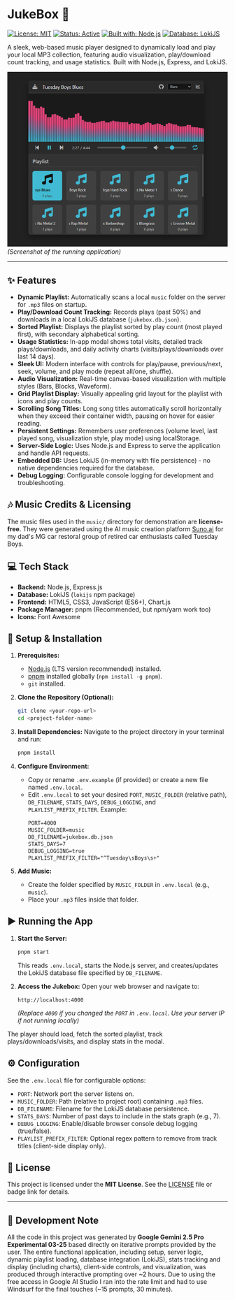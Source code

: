 # JukeBox 🎵

[![License: MIT](https://img.shields.io/badge/License-MIT-yellow.svg)](https://opensource.org/licenses/MIT)
[![Status: Active](https://img.shields.io/badge/status-active-success.svg)]()
[![Built with: Node.js](https://img.shields.io/badge/Built%20with-Node.js-339933?logo=nodedotjs)](https://nodejs.org/)
[![Database: LokiJS](https://img.shields.io/badge/Database-LokiJS-lightgrey)](https://lokijs.org/)

A sleek, web-based music player designed to dynamically load and play your local MP3 collection, featuring audio visualization, play/download count tracking, and usage statistics. Built with Node.js, Express, and LokiJS.

![Jukebox Screenshot](jukebox_screenshot.png)
*(Screenshot of the running application)*

---

## ✨ Features

*   **Dynamic Playlist:** Automatically scans a local `music` folder on the server for `.mp3` files on startup.
*   **Play/Download Count Tracking:** Records plays (past 50%) and downloads in a local LokiJS database (`jukebox.db.json`).
*   **Sorted Playlist:** Displays the playlist sorted by play count (most played first), with secondary alphabetical sorting.
*   **Usage Statistics:** In-app modal shows total visits, detailed track plays/downloads, and daily activity charts (visits/plays/downloads over last 14 days).
*   **Sleek UI:** Modern interface with controls for play/pause, previous/next, seek, volume, and play mode (repeat all/one, shuffle).
*   **Audio Visualization:** Real-time canvas-based visualization with multiple styles (Bars, Blocks, Waveform).
*   **Grid Playlist Display:** Visually appealing grid layout for the playlist with icons and play counts.
*   **Scrolling Song Titles:** Long song titles automatically scroll horizontally when they exceed their container width, pausing on hover for easier reading.
*   **Persistent Settings:** Remembers user preferences (volume level, last played song, visualization style, play mode) using localStorage.
*   **Server-Side Logic:** Uses Node.js and Express to serve the application and handle API requests.
*   **Embedded DB:** Uses LokiJS (in-memory with file persistence) - no native dependencies required for the database.
*   **Debug Logging:** Configurable console logging for development and troubleshooting.

## 🎶 Music Credits & Licensing

The music files used in the `music/` directory for demonstration are **license-free**. They were generated using the AI music creation platform [Suno.ai](https://suno.com/@mikl0s) for my dad's MG car restoral group of retired car enthusiasts called Tuesday Boys.

## 💻 Tech Stack

*   **Backend:** Node.js, Express.js
*   **Database:** LokiJS (`lokijs` npm package)
*   **Frontend:** HTML5, CSS3, JavaScript (ES6+), Chart.js
*   **Package Manager:** pnpm (Recommended, but npm/yarn work too)
*   **Icons:** Font Awesome

## 🚀 Setup & Installation

1.  **Prerequisites:**
    *   [Node.js](https://nodejs.org/) (LTS version recommended) installed.
    *   [pnpm](https://pnpm.io/installation) installed globally (`npm install -g pnpm`).
    *   `git` installed.

2.  **Clone the Repository (Optional):**
    ```bash
    git clone <your-repo-url>
    cd <project-folder-name>
    ```

3.  **Install Dependencies:** Navigate to the project directory in your terminal and run:
    ```bash
    pnpm install
    ```

4.  **Configure Environment:**
    *   Copy or rename `.env.example` (if provided) or create a new file named `.env.local`.
    *   Edit `.env.local` to set your desired `PORT`, `MUSIC_FOLDER` (relative path), `DB_FILENAME`, `STATS_DAYS`, `DEBUG_LOGGING`, and `PLAYLIST_PREFIX_FILTER`. Example:
        ```dotenv
        PORT=4000
        MUSIC_FOLDER=music
        DB_FILENAME=jukebox.db.json
        STATS_DAYS=7
        DEBUG_LOGGING=true
        PLAYLIST_PREFIX_FILTER="^Tuesday\sBoys\s+"
        ```

5.  **Add Music:**
    *   Create the folder specified by `MUSIC_FOLDER` in `.env.local` (e.g., `music`).
    *   Place your `.mp3` files inside that folder.

## ▶️ Running the App

1.  **Start the Server:**
    ```bash
    pnpm start
    ```
    This reads `.env.local`, starts the Node.js server, and creates/updates the LokiJS database file specified by `DB_FILENAME`.

2.  **Access the Jukebox:** Open your web browser and navigate to:
    ```
    http://localhost:4000
    ```
    *(Replace `4000` if you changed the `PORT` in `.env.local`. Use your server IP if not running locally)*

The player should load, fetch the sorted playlist, track plays/downloads/visits, and display stats in the modal.

## ⚙️ Configuration

See the `.env.local` file for configurable options:

*   `PORT`: Network port the server listens on.
*   `MUSIC_FOLDER`: Path (relative to project root) containing `.mp3` files.
*   `DB_FILENAME`: Filename for the LokiJS database persistence.
*   `STATS_DAYS`: Number of past days to include in the stats graph (e.g., 7).
*   `DEBUG_LOGGING`: Enable/disable browser console debug logging (true/false).
*   `PLAYLIST_PREFIX_FILTER`: Optional regex pattern to remove from track titles (client-side display only).


## 📄 License

This project is licensed under the **MIT License**. See the [LICENSE](https://opensource.org/licenses/MIT) file or badge link for details.

---

## 🤖 Development Note

All the code in this project was generated by **Google Gemini 2.5 Pro Experimental 03-25** based directly on iterative prompts provided by the user. The entire functional application, including setup, server logic, dynamic playlist loading, database integration (LokiJS), stats tracking and display (including charts), client-side controls, and visualization, was produced through interactive prompting over ~2 hours. Due to using the free access in Google AI Studio I ran into the rate limit and had to use Windsurf for the final touches (~15 prompts, 30 minutes).
